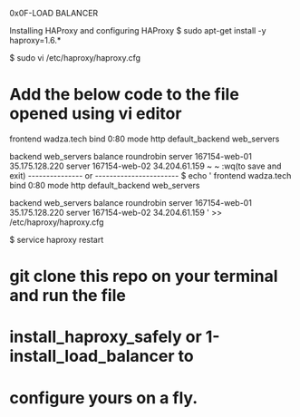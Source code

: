 0x0F-LOAD BALANCER

Installing HAProxy and configuring HAProxy
$ sudo apt-get install -y haproxy=1.6.\*

$ sudo vi /etc/haproxy/haproxy.cfg
# Add the below code to the file opened using vi editor
frontend wadza.tech
        bind 0:80
	mode http
        default_backend web_servers

backend web_servers
        balance roundrobin
        server 167154-web-01 35.175.128.220
        server 167154-web-02 34.204.61.159
~
~
:wq(to save and exit)
--------------- or ----------------------- 
$ echo '
frontend wadza.tech
        bind 0:80
	mode http
        default_backend web_servers

backend web_servers
        balance roundrobin
        server 167154-web-01 35.175.128.220
        server 167154-web-02 34.204.61.159
' >> /etc/haproxy/haproxy.cfg

$ service haproxy restart

# git clone this repo on your terminal and run the file
# install_haproxy_safely or 1-install_load_balancer to 
# configure yours on a fly.
